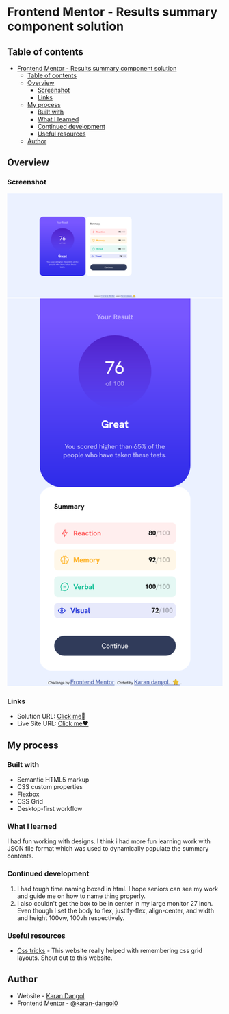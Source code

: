 # Frontend Mentor - Results summary component solution

## Table of contents

- [Frontend Mentor - Results summary component solution](#frontend-mentor---results-summary-component-solution)
  - [Table of contents](#table-of-contents)
  - [Overview](#overview)
    - [Screenshot](#screenshot)
    - [Links](#links)
  - [My process](#my-process)
    - [Built with](#built-with)
    - [What I learned](#what-i-learned)
    - [Continued development](#continued-development)
    - [Useful resources](#useful-resources)
  - [Author](#author)


## Overview
### Screenshot
![](./assets/images/desktop%20ss.png)
![](./assets/images/mobile%20ss.png)


### Links

- Solution URL: [Click me💩](https://www.frontendmentor.io/solutions/results-summary-component-XIF9nY0t1e)
- Live Site URL: [Click me❤️](https://karan-dangol0.github.io/frontend-mentor-1/)

## My process

### Built with

- Semantic HTML5 markup
- CSS custom properties
- Flexbox
- CSS Grid
- Desktop-first workflow


### What I learned

I had fun working with designs. I think i had more fun learning work with JSON file format which was used to dynamically populate the summary contents.

### Continued development

1. I had tough time naming boxed in html. I hope seniors can see my work and guide me on how to name thing properly.
2. I also couldn't get the box to be in center in my large monitor 27 inch. Even though I set the body to flex, justify-flex, align-center, and width and height 100vw, 100vh respectively.
  



### Useful resources

- [Css tricks](https://www.css-tricks.com) - This website really helped with remembering css grid layouts. Shout out to this website.




## Author

- Website - [Karan Dangol](https://www.karandangol.com.np)
- Frontend Mentor - [@karan-dangol0](https://www.frontendmentor.io/profile/@karan-dangol0)


